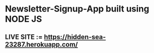 # Newsletter-Signup-App built using NODE JS
## LIVE SITE := https://hidden-sea-23287.herokuapp.com/

